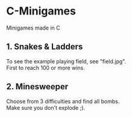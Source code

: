 # C-Minigames
Minigames made in C

## 1. Snakes & Ladders
To see the example playing field, see "field.jpg". <br>
First to reach 100 or more wins.

## 2. Minesweeper
Choose from 3 difficulties and find all bombs. <br>
Make sure you don't explode ;).

